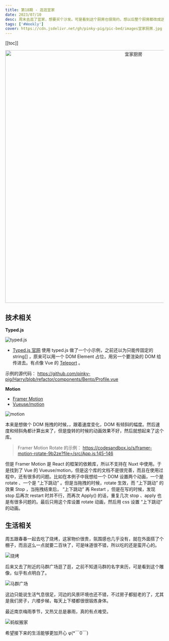```yaml
---
title: 第18期 - 逛逛宜家
date: 2023/07/10
desc: 周末去逛了宜家，想要买个沙发。可是看到这个厨房也很简约，想以后整个厨房都改成这样。
tags: ['#Weekly']
cover: https://cdn.jsdelivr.net/gh/pinky-pig/pic-bed/images宜家厨房.jpg
---
```


[[toc]]

<p align="center">
  <img alt="宜家厨房" src="https://cdn.jsdelivr.net/gh/pinky-pig/pic-bed/images宜家厨房.jpg" width=800 />
</p>

## 技术相关

**Typed.js**

![typed.js](https://cdn.jsdelivr.net/gh/pinky-pig/pic-bed/imagestyped.js.gif)

- [Typed.js 官网](https://github.com/mattboldt/typed.js/)
  使用 typed.js 做了一个小示例，之前还以为只能传固定的 string[] ，原来可以用一个 DOM Element 占位，用另一个要渲染的 DOM 给传进去。有点像 Vue 的 [Teleport](https://cn.vuejs.org/guide/built-ins/teleport.html#teleport) 。

示例的源代码： <https://github.com/pinky-pig/Harry/blob/refactor/components/Bento/Profile.vue>

**Motion**

- [Framer Motion](https://www.framer.com/motion/)
- [Vueuse/motion](https://motion.vueuse.org/getting-started/introduction)

![motion](https://cdn.jsdelivr.net/gh/pinky-pig/pic-bed/imagesmotion.gif)

本来是想做个 DOM 拖拽的时候，，跟着速度变化，DOM 有倾斜的幅度。然后速度和倾斜角都计算出来了，但是旋转的时候的动画效果不好，然后就想起来了这个库。

> Framer Motion Rotate 的示例： <https://codesandbox.io/s/framer-motion-rotate-9b2ze?file=/src/App.js:145-146>

但是 Framer Motion 是 React 的框架的依赖库，所以不支持在 Nuxt 中使用。于是找到了 Vue 的 Vueuse/motion，但是这个库的文档不是很完善，而且在使用过程中，还有很多的问题。比如在本例子中我想给一个 DOM 设置两个动画，一个是 rotate 、一个是 “上下跳动” 。但是当拖拽的时候，rotate 生效，而 “上下跳动” 的效果 Stop ，当拖拽结束后， “上下跳动” 再 Restart ，但是在写的时候，发现 stop 后再次 restart 时并不行，而再次 Apply() 的话，重复几次 stop 、apply 也是有很多问题的。最后只用这个库设置 rotate 动画，然后用 css 设置 “上下跳动” 的动画。

## 生活相关

周五跟春春一起去吃了烧烤，这家物价很贵，氛围感也几乎没有，就在外面搭了个棚子，而且这么一点就要二百块了，可是味道很不错，所以吃的还是蛮开心的。

![烧烤](https://cdn.jsdelivr.net/gh/pinky-pig/pic-bed/images烧烤.jpg)

后来又去了附近的马群广场逛了逛，之前不知道马群的名字来历，可是看到这个雕像，似乎有点明白了。

![马群广场](https://cdn.jsdelivr.net/gh/pinky-pig/pic-bed/images马群广场.jpg)

这边只能说生活气息很足，河边的风景环境也还不错，不过房子都挺老的了，尤其是我们房子，六楼步梯，每天上下楼都很很锻炼身体。

最近南京梅雨季节，又热又总是暴雨，真的有点难受。

![蚂蚁搬家](https://cdn.jsdelivr.net/gh/pinky-pig/pic-bed/images蚂蚁搬家.jpg)

希望接下来的生活能够更加开心 φ(\*￣0￣)
